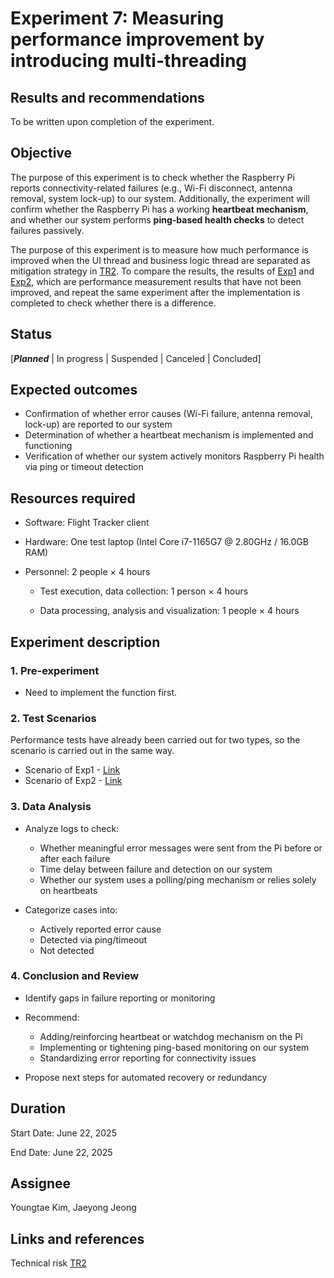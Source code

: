 # Experiment 7: Measuring performance improvement by introducing multi-threading

## Results and recommendations

To be written upon completion of the experiment.

## Objective

The purpose of this experiment is to check whether the Raspberry Pi reports connectivity-related failures (e.g., Wi-Fi disconnect, antenna removal, system lock-up) to our system.
Additionally, the experiment will confirm whether the Raspberry Pi has a working **heartbeat mechanism**, and whether our system performs **ping-based health checks** to detect failures passively.

The purpose of this experiment is to measure how much performance is improved when the UI thread and business logic thread are separated as mitigation strategy in [TR2](../2-ArchitecturalDrivers.md#technical-risk-assessment). To compare the results, the results of [Exp1](./exp01.md) and [Exp2](./exp02.md), which are performance measurement results that have not been improved, and repeat the same experiment after the implementation is completed to check whether there is a difference.

## Status

\[***Planned*** | In progress | Suspended | Canceled | Concluded]

## Expected outcomes

* Confirmation of whether error causes (Wi-Fi failure, antenna removal, lock-up) are reported to our system
* Determination of whether a heartbeat mechanism is implemented and functioning
* Verification of whether our system actively monitors Raspberry Pi health via ping or timeout detection

## Resources required

 - Software: Flight Tracker client

 - Hardware: One test laptop (Intel Core i7-1165G7 @ 2.80GHz / 16.0GB RAM)

 - Personnel: 2 people × 4 hours

   - Test execution, data collection: 1 person × 4 hours

   - Data processing, analysis and visualization: 1 people × 4 hours

## Experiment description

### 1. Pre-experiment

* Need to implement the function first.

### 2. Test Scenarios

 Performance tests have already been carried out for two types, so the scenario is carried out in the same way.

- Scenario of Exp1 - [Link](./exp01.md#experiment-description)
- Scenario of Exp2 - [Link](./exp02.md#experiment-description)

### 3. Data Analysis

* Analyze logs to check:

  * Whether meaningful error messages were sent from the Pi before or after each failure
  * Time delay between failure and detection on our system
  * Whether our system uses a polling/ping mechanism or relies solely on heartbeats
* Categorize cases into:

  * Actively reported error cause
  * Detected via ping/timeout
  * Not detected

### 4. Conclusion and Review

* Identify gaps in failure reporting or monitoring
* Recommend:

  * Adding/reinforcing heartbeat or watchdog mechanism on the Pi
  * Implementing or tightening ping-based monitoring on our system
  * Standardizing error reporting for connectivity issues
* Propose next steps for automated recovery or redundancy

## Duration

Start Date: June 22, 2025

End Date: June 22, 2025

## Assignee

Youngtae Kim, Jaeyong Jeong

## Links and references

Technical risk [TR2](../2-ArchitecturalDrivers.md#technical-risk-assessment)
